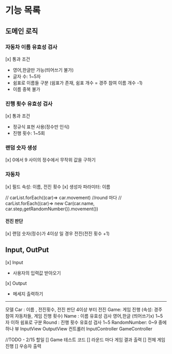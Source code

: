 # 기능 목록
## 도메인 로직
### 자동차 이름 유효성 검사
[x] 통과 조건
- 영어,한글만 가능(띄어쓰기 불가)
- 글자 수: 1~5자
- 쉼표로 이름들 구분 (쉼표가 존재, 쉼표 개수 = 경주 참여 이름 개수 -1)
- 이름 중복 불가

### 진행 횟수 유효성 검사
[x] 통과 조건
- 정규식 표현 사용(정수만 인식)
- 진행 횟수: 1~5회

### 랜덤 숫자 생성
[x] 0에서 9 사이의 정수에서 무작위 값을 구하기

### 자동차
[x] 필드 속성: 이름, 전진 횟수
[x] 생성자 파라미터: 이름 

// carList.forEach((car)=> car.movement)
//round 마다
// carList.forEach((car)=> new Car(car.name, car.step,getRandomNumber()).movement())
#### 전진 판단
[x] 랜덤 숫자(정수)가 4이상 일 경우 전진(전진 횟수 +1)

## Input, OutPut
[x] Input
- 사용자의 입력값 받아오기

[x] Output
- 메세지 출력하기


---
모델
Car : 이름 , 전진횟수, 전진 판단
4이상 부터 전진
Game: 게임 진행 (속성: 경주 참여 자동차들, 게임 진행 횟수)
Name : 이름 유효성 검사
영어,한글 (띄어쓰기x)
1~5자 이하
쉼표로 구분
Round : 진행 횟수 유효성 검사
1~5
RandomNumber: 0~9 중에 하나
뷰
InputView
OutputView
컨트롤러
InputController
GameController


//TODO - 2/15 할일
[] Game 테스트 코드
[] 라운드 마다 게임 결과 출력
[] 전체 게임 진행
[] 우승자 출력 